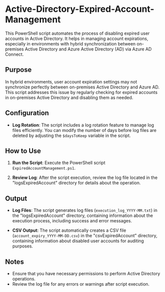 # Active-Directory-Expired-Account-Management

This PowerShell script automates the process of disabling expired user accounts in Active Directory. It helps in managing account expirations, especially in environments with hybrid synchronization between on-premises Active Directory and Azure Active Directory (AD) via Azure AD Connect.

## Purpose

In hybrid environments, user account expiration settings may not synchronize perfectly between on-premises Active Directory and Azure AD. This script addresses this issue by regularly checking for expired accounts in on-premises Active Directory and disabling them as needed.

## Configuration

- **Log Rotation**: The script includes a log rotation feature to manage log files efficiently. You can modify the number of days before log files are deleted by adjusting the `$daysToKeep` variable in the script.

## How to Use

1. **Run the Script**: Execute the PowerShell script `ExpiredAccountManagement.ps1`.

2. **Review Log**: After the script execution, review the log file located in the "logsExpiredAccount" directory for details about the operation.

## Output

- **Log Files**: The script generates log files (`execution_log_YYYY-MM.txt`) in the "logsExpiredAccount" directory, containing information about the execution process, including success and error messages.

- **CSV Output**: The script automatically creates a CSV file (`account_expiry_YYYY-MM-DD.csv`) in the "csvExpiredAccount" directory, containing information about disabled user accounts for auditing purposes.

## Notes

- Ensure that you have necessary permissions to perform Active Directory operations.
- Review the log file for any errors or warnings after script execution.

